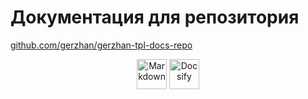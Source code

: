 # Документация для репозитория

[github.com/gerzhan/gerzhan-tpl-docs-repo](https://github.com/gerzhan/gerzhan-plugin-system)

<div align="center">
<img  title="Markdown" alt="Markdown" height=48 src="https://upload.wikimedia.org/wikipedia/commons/thumb/4/48/Markdown-mark.svg/208px-Markdown-mark.svg.png"/>
<img  title="Docsify" alt="Docsify" height=48 src="https://docsify.js.org/_media/icon.svg"/>
</div>
